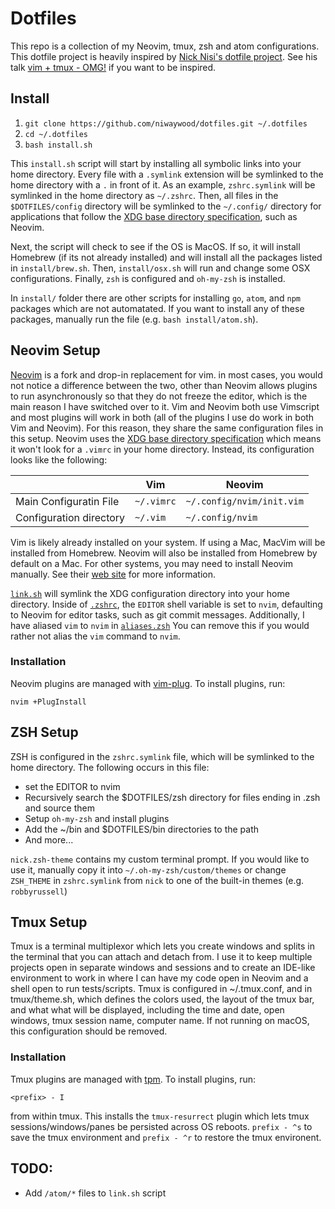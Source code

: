 # Dotfiles

This repo is a collection of my Neovim, tmux, zsh and atom configurations. This dotfile project is heavily inspired by [Nick Nisi's dotfile project](https://github.com/nicknisi/dotfiles). See his talk [vim + tmux - OMG!](https://www.youtube.com/watch?v=5r6yzFEXajQ) if you want to be inspired.

## Install

1. `git clone https://github.com/niwaywood/dotfiles.git ~/.dotfiles`
1. `cd ~/.dotfiles`
1. `bash install.sh`

This `install.sh` script will start by installing all symbolic links into your home directory. Every file with a `.symlink` extension will be symlinked to the home directory with a `.` in front of it. As an example, `zshrc.symlink` will be symlinked in the home directory as `~/.zshrc`. Then, all files in the `$DOTFILES/config` directory will be symlinked to the `~/.config/` directory for applications that follow the [XDG base directory specification](https://specifications.freedesktop.org/basedir-spec/basedir-spec-latest.html), such as Neovim.

Next, the script will check to see if the OS is MacOS. If so, it will install Homebrew (if its not already installed) and will install all the packages listed in `install/brew.sh`. Then, `install/osx.sh` will run and change some OSX configurations. Finally, `zsh` is configured and `oh-my-zsh` is installed.

In `install/` folder there are other scripts for installing `go`, `atom`, and `npm` packages which are not automatated. If you want to install any of these packages, manually run the file (e.g. `bash install/atom.sh`).

## Neovim Setup

[Neovim](https://neovim.io/) is a fork and drop-in replacement for vim. in most cases, you would not notice a difference between the two, other than Neovim allows plugins to run asynchronously so that they do not freeze the editor, which is the main reason I have switched over to it. Vim and Neovim both use Vimscript and most plugins will work in both (all of the plugins I use do work in both Vim and Neovim). For this reason, they share the same configuration files in this setup. Neovim uses the [XDG base directory specification](http://standards.freedesktop.org/basedir-spec/basedir-spec-latest.html) which means it won't look for a `.vimrc` in your home directory. Instead, its configuration looks like the following:

|                         | Vim        | Neovim                    |
|-------------------------|------------|---------------------------|
| Main Configuratin File  | `~/.vimrc` | `~/.config/nvim/init.vim` |
| Configuration directory | `~/.vim`   | `~/.config/nvim`          |

Vim is likely already installed on your system. If using a Mac, MacVim will be installed from Homebrew. Neovim will also be installed from Homebrew by default on a Mac. For other systems, you may need to install Neovim manually. See their [web site](https://neovim.io) for more information.

[`link.sh`](install/link.sh) will symlink the XDG configuration directory into your home directory. Inside of [`.zshrc`](zsh/zshrc.symlink), the `EDITOR` shell variable is set to `nvim`, defaulting to Neovim for editor tasks, such as git commit messages. Additionally, I have aliased `vim` to `nvim` in [`aliases.zsh`](zsh/aliases.zsh) You can remove this if you would rather not alias the `vim` command to `nvim`.

### Installation

Neovim plugins are managed with [vim-plug](https://github.com/junegunn/vim-plug). To install plugins, run:

`nvim +PlugInstall`

## ZSH Setup

ZSH is configured in the `zshrc.symlink` file, which will be symlinked to the home directory. The following occurs in this file:

- set the EDITOR to nvim
- Recursively search the $DOTFILES/zsh directory for files ending in .zsh and source them
- Setup `oh-my-zsh` and install plugins
- Add the ~/bin and $DOTFILES/bin directories to the path
- And more... 

`nick.zsh-theme` contains my custom terminal prompt. If you would like to use it, manually copy it into `~/.oh-my-zsh/custom/themes` or change `ZSH_THEME` in `zshrc.symlink` from `nick` to one of the built-in themes (e.g. `robbyrussell`)
 
## Tmux Setup

Tmux is a terminal multiplexor which lets you create windows and splits in the terminal that you can attach and detach from. I use it to keep multiple projects open in separate windows and sessions and to create an IDE-like environment to work in where I can have my code open in Neovim and a shell open to run tests/scripts. Tmux is configured in ~/.tmux.conf, and in tmux/theme.sh, which defines the colors used, the layout of the tmux bar, and what what will be displayed, including the time and date, open windows, tmux session name, computer name. If not running on macOS, this configuration should be removed.

### Installation

Tmux plugins are managed with [tpm](https://github.com/tmux-plugins/tpm). To install plugins, run:

`<prefix> - I`

from within tmux. This installs the `tmux-resurrect` plugin which lets tmux sessions/windows/panes be persisted across OS reboots. `prefix - ^s` to save the tmux environment and `prefix - ^r` to restore the tmux environent.

## TODO:

- Add `/atom/*` files to `link.sh` script
